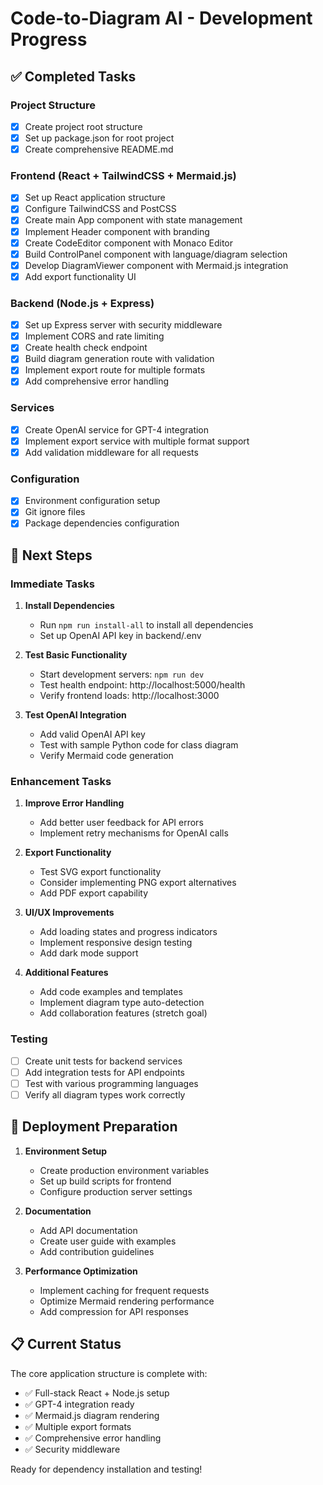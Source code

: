 # Code-to-Diagram AI - Development Progress

## ✅ Completed Tasks

### Project Structure
- [x] Create project root structure
- [x] Set up package.json for root project
- [x] Create comprehensive README.md

### Frontend (React + TailwindCSS + Mermaid.js)
- [x] Set up React application structure
- [x] Configure TailwindCSS and PostCSS
- [x] Create main App component with state management
- [x] Implement Header component with branding
- [x] Create CodeEditor component with Monaco Editor
- [x] Build ControlPanel component with language/diagram selection
- [x] Develop DiagramViewer component with Mermaid.js integration
- [x] Add export functionality UI

### Backend (Node.js + Express)
- [x] Set up Express server with security middleware
- [x] Implement CORS and rate limiting
- [x] Create health check endpoint
- [x] Build diagram generation route with validation
- [x] Implement export route for multiple formats
- [x] Add comprehensive error handling

### Services
- [x] Create OpenAI service for GPT-4 integration
- [x] Implement export service with multiple format support
- [x] Add validation middleware for all requests

### Configuration
- [x] Environment configuration setup
- [x] Git ignore files
- [x] Package dependencies configuration

## 🔄 Next Steps

### Immediate Tasks
1. **Install Dependencies**
   - Run `npm run install-all` to install all dependencies
   - Set up OpenAI API key in backend/.env

2. **Test Basic Functionality**
   - Start development servers: `npm run dev`
   - Test health endpoint: http://localhost:5000/health
   - Verify frontend loads: http://localhost:3000

3. **Test OpenAI Integration**
   - Add valid OpenAI API key
   - Test with sample Python code for class diagram
   - Verify Mermaid code generation

### Enhancement Tasks
1. **Improve Error Handling**
   - Add better user feedback for API errors
   - Implement retry mechanisms for OpenAI calls

2. **Export Functionality**
   - Test SVG export functionality
   - Consider implementing PNG export alternatives
   - Add PDF export capability

3. **UI/UX Improvements**
   - Add loading states and progress indicators
   - Implement responsive design testing
   - Add dark mode support

4. **Additional Features**
   - Add code examples and templates
   - Implement diagram type auto-detection
   - Add collaboration features (stretch goal)

### Testing
- [ ] Create unit tests for backend services
- [ ] Add integration tests for API endpoints
- [ ] Test with various programming languages
- [ ] Verify all diagram types work correctly

## 🚀 Deployment Preparation

1. **Environment Setup**
   - Create production environment variables
   - Set up build scripts for frontend
   - Configure production server settings

2. **Documentation**
   - Add API documentation
   - Create user guide with examples
   - Add contribution guidelines

3. **Performance Optimization**
   - Implement caching for frequent requests
   - Optimize Mermaid rendering performance
   - Add compression for API responses

## 📋 Current Status

The core application structure is complete with:
- ✅ Full-stack React + Node.js setup
- ✅ GPT-4 integration ready
- ✅ Mermaid.js diagram rendering
- ✅ Multiple export formats
- ✅ Comprehensive error handling
- ✅ Security middleware

Ready for dependency installation and testing!
